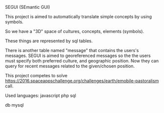 SEGUI (SEmantic GUI) 

This project is aimed to automatically translate simple concepts by using symbols. 

So we have a "3D" space of cultures, concepts, elements (symbols). 

These things are represented by sql tables.

There is another table named "message" that contains the users's messages. 
SEGUI is aimed to georeferenced messages so the the users must specify both preferred culture, and geographic position. 
Now they can query for recent messages related to the given/chosen position. 

This project competes to solve  https://2016.spaceappschallenge.org/challenges/earth/emobile-pastoralism call. 

Used languages: 
javascript 
php 
sql 

db mysql 

